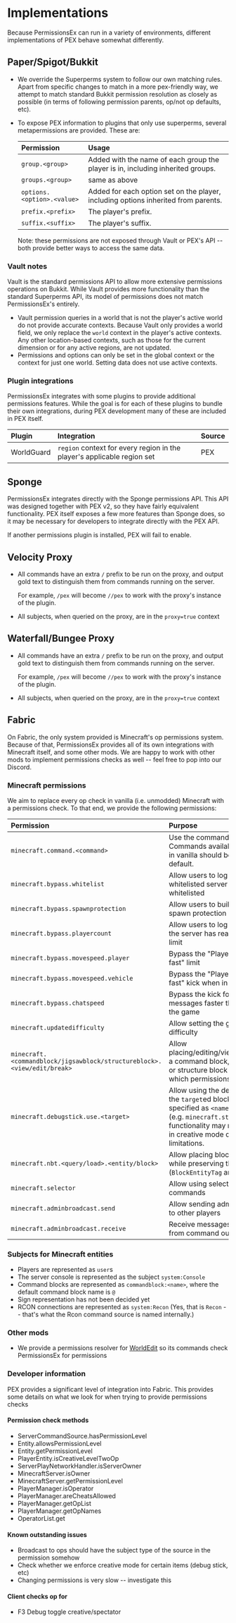 # Implementations

Because PermissionsEx can run in a variety of environments, different implementations of PEX behave somewhat differently.

## Paper/Spigot/Bukkit

* We override the Superperms system to follow our own matching rules. Apart from specific changes to match in a more pex-friendly way, we attempt to match standard Bukkit permission resolution as closely as possible \(in terms of following permission parents, op/not op defaults, etc\).
* To expose PEX information to plugins that only use superperms, several metapermissions are provided. These are:

  | Permission | Usage |
  | :--- | :--- |
  | `group.<group>` | Added with the name of each group the player is in, including inherited groups. |
  | `groups.<group>` | same as above |
  | `options.<option>.<value>` | Added for each option set on the player, including options inherited from parents. |
  | `prefix.<prefix>` | The player's prefix. |
  | `suffix.<suffix>` | The player's suffix. |

  Note: these permissions are not exposed through Vault or PEX's API -- both provide better ways to access the same data.

### Vault notes

Vault is the standard permissions API to allow more extensive permissions operations on Bukkit. While Vault provides more functionality than the standard Superperms API, its model of permissions does not match PermissionsEx's entirely.

* Vault permission queries in a world that is not the player's active world do not provide accurate contexts. Because Vault only provides a world field, we only replace the `world` context in the player's active contexts. Any other location-based contexts, such as those for the current dimension or for any active regions, are not updated.
* Permissions and options can only be set in the global context or the context for just one world. Setting data does not use active contexts.

### Plugin integrations

PermissionsEx integrates with some plugins to provide additional permissions features. While the goal is for each of these plugins to bundle their own integrations, during PEX development many of these are included in PEX itself.

| Plugin | Integration | Source |
| :--- | :--- | :--- |
| WorldGuard | `region` context for every region in the player's applicable region set | PEX |

## Sponge

PermissionsEx integrates directly with the Sponge permissions API. This API was designed together with PEX v2, so they have fairly equivalent functionality. PEX itself exposes a few more features than Sponge does, so it may be necessary for developers to integrate directly with the PEX API.

If another permissions plugin is installed, PEX will fail to enable.

## Velocity Proxy

* All commands have an extra `/` prefix to be run on the proxy, and output gold text to distinguish them from commands running on the server. 

  For example, `/pex` will become `//pex` to work with the proxy's instance of the plugin.

* All subjects, when queried on the proxy, are in the `proxy=true` context

## Waterfall/Bungee Proxy

* All commands have an extra `/` prefix to be run on the proxy, and output gold text to distinguish them from commands running on the server. 

  For example, `/pex` will become `//pex` to work with the proxy's instance of the plugin.

* All subjects, when queried on the proxy, are in the `proxy=true` context

## Fabric

On Fabric, the only system provided is Minecraft's op permissions system. Because of that, PermissionsEx provides all of its own integrations with Minecraft itself, and some other mods. We are happy to work with other mods to implement permissions checks as well -- feel free to pop into our Discord.

### Minecraft permissions

We aim to replace every op check in vanilla \(i.e. unmodded\) Minecraft with a permissions check. To that end, we provide the following permissions:

| Permission | Purpose |
| :--- | :--- |
| `minecraft.command.<command>` | Use the command `command`. Commands available to all users in vanilla should be granted by default. |
| `minecraft.bypass.whitelist` | Allow users to log in to a whitelisted server without being whitelisted |
| `minecraft.bypass.spawnprotection` | Allow users to build within the spawn protection radius |
| `minecraft.bypass.playercount` | Allow users to log in even when the server has reached its player limit |
| `minecraft.bypass.movespeed.player` | Bypass the "Player moved too fast" limit |
| `minecraft.bypass.movespeed.vehicle` | Bypass the "Player moved too fast" kick when in a vehicle |
| `minecraft.bypass.chatspeed` | Bypass the kick for sending chat messages faster than allowed by the game |
| `minecraft.updatedifficulty` | Allow setting the game's difficulty |
| `minecraft.<commandblock/jigsawblock/structureblock>.<view/edit/break>` | Allow placing/editing/viewing/breaking a command block, jigsaw block, or structure block depending on which permissions are given |
| `minecraft.debugstick.use.<target>` | Allow using the debug stick on the `target`ed block. Targets are specified as `<namespace>.<item>` \(e.g. `minecraft.stone`\). Some functionality may require being in creative mode due to client limitations. |
| `minecraft.nbt.<query/load>.<entity/block>` | Allow placing blocks or entities while preserving their NBT data \(`BlockEntityTag` and such\) |
| `minecraft.selector` | Allow using selectors in commands |
| `minecraft.adminbroadcast.send` | Allow sending admin broadcasts to other players |
| `minecraft.adminbroadcast.receive` | Receive messages sent to "ops" from command output |

### Subjects for Minecraft entities

* Players are represented as `user`s
* The server console is represented as the subject `system:Console` 
* Command blocks are represented as `commandblock:<name>`, where the default command block name is `@`
* Sign representation has not been decided yet
* RCON connections are represented as `system:Recon` \(Yes, that is `Recon` -- that's what the Rcon command source is named internally.\)

### Other mods

* We provide a permissions resolver for [WorldEdit](https://enginehub.org/worldedit) so its commands check PermissionsEx for permissions

### Developer information

PEX provides a significant level of integration into Fabric. This provides some details on what we look for when trying to provide permissions checks

#### Permission check methods

* ServerCommandSource.hasPermissionLevel
* Entity.allowsPermissionLevel
* Entity.getPermissionLevel
* PlayerEntity.isCreativeLevelTwoOp
* ServerPlayNetworkHandler.isServerOwner
* MinecraftServer.isOwner
* MinecraftServer.getPermissionLevel
* PlayerManager.isOperator
* PlayerManager.areCheatsAllowed
* PlayerManager.getOpList
* PlayerManager.getOpNames
* OperatorList.get

#### Known outstanding issues

* Broadcast to ops should have the subject type of the source in the permission somehow
* Check whether we enforce creative mode for certain items \(debug stick, etc\)
* Changing permissions is very slow -- investigate this

#### Client checks op for

* F3 Debug toggle creative/spectator 

